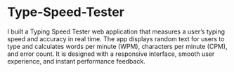 # Type-Speed-Tester
I built a Typing Speed Tester web application that measures a user’s typing speed and accuracy in real time. The app displays random text for users to type and calculates words per minute (WPM), characters per minute (CPM), and error count. It is designed with a responsive interface, smooth user experience, and instant performance feedback.
